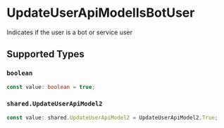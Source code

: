# UpdateUserApiModelIsBotUser

Indicates if the user is a bot or service user


## Supported Types

### `boolean`

```typescript
const value: boolean = true;
```

### `shared.UpdateUserApiModel2`

```typescript
const value: shared.UpdateUserApiModel2 = UpdateUserApiModel2.True;
```

